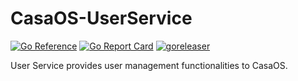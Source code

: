 # CasaOS-UserService

[![Go Reference](https://pkg.go.dev/badge/github.com/IceWhaleTech/CasaOS-UserService.svg)](https://pkg.go.dev/github.com/IceWhaleTech/CasaOS-UserService) [![Go Report Card](https://goreportcard.com/badge/github.com/IceWhaleTech/CasaOS-UserService)](https://goreportcard.com/report/github.com/IceWhaleTech/CasaOS-UserService) [![goreleaser](https://github.com/IceWhaleTech/CasaOS-UserService/actions/workflows/release.yml/badge.svg)](https://github.com/IceWhaleTech/CasaOS-UserService/actions/workflows/release.yml)

User Service provides user management functionalities to CasaOS.
